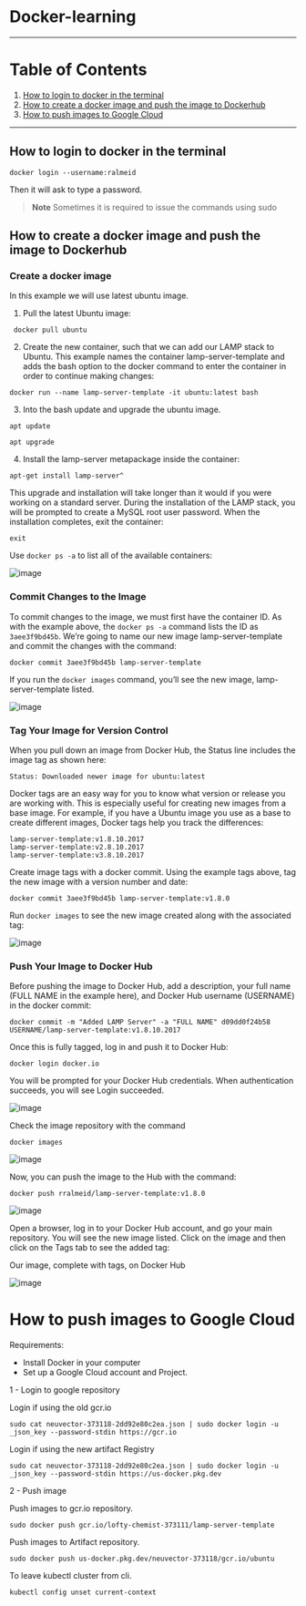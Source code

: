 Docker-learning
================

------------------------------------------

# Table of Contents

1. [How to login to docker in the terminal](#how-to-login-to-docker-in-the-terminal)
2. [How to create a docker image and push the image to Dockerhub](#how-to-create-a-docker-image-and-push-the-image-to-dockerhub)
3. [How to push images to Google Cloud](#how-to-push-images-to-google-cloud)


---------------

## How to login to docker in the terminal

```
docker login --username:ralmeid
```
Then it will ask to type a password.

> __Note__
> Sometimes it is required to issue the commands using sudo


## How to create a docker image and push the image to Dockerhub

### Create a docker image

In this example we will use latest ubuntu image.

1. Pull the latest Ubuntu image:

```
 docker pull ubuntu
```

2. Create the new container, such that we can add our LAMP stack to Ubuntu. This example names the container lamp-server-template and adds the bash option to the docker command to enter the container in order to continue making changes:


```
docker run --name lamp-server-template -it ubuntu:latest bash
```
3. Into the bash update and upgrade the ubuntu image.

```
apt update

apt upgrade
```

4. Install the lamp-server metapackage inside the container:

```
apt-get install lamp-server^
```

This upgrade and installation will take longer than it would if you were working on a standard server. During the installation of the LAMP stack, you will be prompted to create a MySQL root user password. When the installation completes, exit the container:
```
exit
```

Use `docker ps -a` to list all of the available containers:

![image](https://user-images.githubusercontent.com/113181949/209954433-b9e6f1f6-7c2a-4b11-9d67-a4a44ec47e84.png)

### Commit Changes to the Image

To commit changes to the image, we must first have the container ID. As with the example above, the `docker ps -a` command lists the ID as `3aee3f9bd45b`. We’re going to name our new image lamp-server-template and commit the changes with the command:

```
docker commit 3aee3f9bd45b lamp-server-template
```

If you run the `docker images` command, you’ll see the new image, lamp-server-template listed.

![image](https://user-images.githubusercontent.com/113181949/209955592-1a25ff6a-edbe-4013-8799-b3e2797895a1.png)

### Tag Your Image for Version Control

When you pull down an image from Docker Hub, the Status line includes the image tag as shown here:
```
Status: Downloaded newer image for ubuntu:latest
```

Docker tags are an easy way for you to know what version or release you are working with. This is especially useful for creating new images from a base image. For example, if you have a Ubuntu image you use as a base to create different images, Docker tags help you track the differences:
```
lamp-server-template:v1.8.10.2017
lamp-server-template:v2.8.10.2017
lamp-server-template:v3.8.10.2017
```

Create image tags with a docker commit. Using the example tags above, tag the new image with a version number and date:
```
docker commit 3aee3f9bd45b lamp-server-template:v1.8.0
```

Run `docker images` to see the new image created along with the associated tag:

![image](https://user-images.githubusercontent.com/113181949/209957013-389be021-b481-4907-86d3-2e365c58e20e.png)

### Push Your Image to Docker Hub

Before pushing the image to Docker Hub, add a description, your full name (FULL NAME in the example here), and Docker Hub username (USERNAME) in the docker commit:
```
docker commit -m "Added LAMP Server" -a "FULL NAME" d09dd0f24b58 USERNAME/lamp-server-template:v1.8.10.2017
```

Once this is fully tagged, log in and push it to Docker Hub:
```
docker login docker.io
```

You will be prompted for your Docker Hub credentials. When authentication succeeds, you will see Login succeeded. 

![image](https://user-images.githubusercontent.com/113181949/209959895-75b9a915-6077-4076-ab77-3e03ee231fe3.png)

Check the image repository with the command

```
docker images
```
![image](https://user-images.githubusercontent.com/113181949/209959739-b6ea92de-1dc1-4cc8-91b0-b7416e9ddb92.png)

Now, you can push the image to the Hub with the command:

```
docker push rralmeid/lamp-server-template:v1.8.0
```
![image](https://user-images.githubusercontent.com/113181949/209959988-7ee22fa4-4500-45b7-b7d9-206771d02070.png)


Open a browser, log in to your Docker Hub account, and go your main repository. You will see the new image listed. Click on the image and then click on the Tags tab to see the added tag:

Our image, complete with tags, on Docker Hub

![image](https://user-images.githubusercontent.com/113181949/209960783-1ab04815-e320-4f62-8837-55d963fd83f3.png)

How to push images to Google Cloud
==================================

Requirements:
- Install Docker in your computer
- Set up a Google Cloud account and Project.



1 - Login to google repository

Login if using the old gcr.io
```
sudo cat neuvector-373118-2dd92e80c2ea.json | sudo docker login -u _json_key --password-stdin https://gcr.io
```

Login if using the new artifact Registry
```
sudo cat neuvector-373118-2dd92e80c2ea.json | sudo docker login -u _json_key --password-stdin https://us-docker.pkg.dev  
```

2 - Push image

Push images to gcr.io repository.
```
sudo docker push gcr.io/lofty-chemist-373111/lamp-server-template
```

Push images to Artifact repository.
```
sudo docker push us-docker.pkg.dev/neuvector-373118/gcr.io/ubuntu
```

To leave kubectl cluster from cli.
```
kubectl config unset current-context
```

